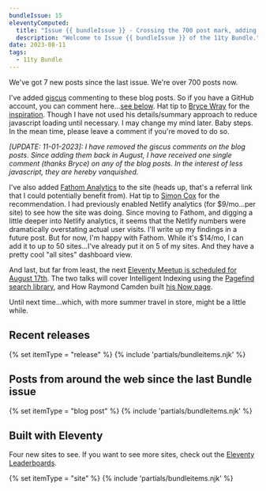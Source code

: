 ```yaml
---
bundleIssue: 15
eleventyComputed:
  title: "Issue {{ bundleIssue }} - Crossing the 700 post mark, adding giscus commenting, Fathom Analytics, and the Eleventy Meetup"
  description: "Welcome to Issue {{ bundleIssue }} of the 11ty Bundle."
date: 2023-08-11
tags:
  - 11ty Bundle
---
```


We've got 7 new posts since the last issue. We're over 700 posts now.

I've added [giscus](https://giscus.app/) commenting to these blog posts. So if you have a GitHub account, you can comment here...[see below](#comments). Hat tip to [Bryce Wray](/authors/bryce-wray/) for the [inspiration](https://www.brycewray.com/posts/2023/08/making-giscus-less-gabby/). Though I have not used his details/summary approach to reduce javascript loading until necessary. I may change my mind later. Baby steps. In the mean time, please leave a comment if you're moved to do so.

_[UPDATE: 11-01-2023]: I have removed the giscus comments on the blog posts. Since adding them back in August, I have received one single comment (thanks Bryce) on any of the blog posts. In the interest of less javascript, they are hereby vanquished._

I've also added [Fathom Analytics](https://usefathom.com/ref/ANNPIR) to the site (heads up, that's a referral link that I could potentially benefit from). Hat tip to [Simon Cox](/authors/simon-cox/) for the recommendation. I had previously enabled Netlify analytics (for $9/mo...per site) to see how the site was doing. Since moving to Fathom, and digging a little deeper into Netlify analytics, it seems that the Netlify numbers were dramatically overstating actual user visits. I'll write up my findings in a future post. But for now, I'm happy with Fathom. While it's $14/mo, I can add it to up to 50 sites...I've already put it on 5 of my sites. And they have a pretty cool "all sites" dashboard view.

And last, but far from least, the next [Eleventy Meetup is scheduled for August 17th](https://11tymeetup.dev/events/ep-15-intelligent-indexing-and-now-pages/). The two talks will cover Intelligent Indexing using the [Pagefind search library](https://pagefind.app/), and How Raymond Camden built [his Now page](https://www.raymondcamden.com/now/).

Until next time...which, with more summer travel in store, might be a little while.

<div id="releases"></div>

## Recent releases

{% set itemType = "release" %}
{% include 'partials/bundleitems.njk' %}

<div id="newposts"></div>

## Posts from around the web since the last Bundle issue

{% set itemType = "blog post" %}
{% include 'partials/bundleitems.njk' %}

<div id="sites"></div>

## Built with Eleventy

Four new sites to see. If you want to see more sites, check out the [Eleventy Leaderboards](https://www.11ty.dev/speedlify/).

{% set itemType = "site" %}
{% include 'partials/bundleitems.njk' %}

